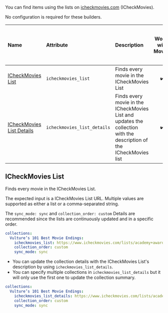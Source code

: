 You can find items using the lists on [icheckmovies.com](https://www.icheckmovies.com/) (ICheckMovies). 

No configuration is required for these builders.

| Name | Attribute | Description | Works with Movies | Works with Shows | Works with Playlists and Custom Sort |
| :--- | :--- | :--- | :---: | :---: | :---: |
| [ICheckMovies List](#icheckmovies-list) | `icheckmovies_list` | Finds every movie in the ICheckMovies List | :heavy_check_mark: | :x: | :heavy_check_mark: |
| [ICheckMovies List Details](#icheckmovies-list) | `icheckmovies_list_details` | Finds every movie in the ICheckMovies List and updates the collection with the description of the ICheckMovies list | :heavy_check_mark: | :x: | :heavy_check_mark: |

## ICheckMovies List
Finds every movie in the ICheckMovies List.

The expected input is a ICheckMovies List URL. Multiple values are supported as either a list or a comma-separated string.

The `sync_mode: sync` and `collection_order: custom` Details are recommended since the lists are continuously updated and in a specific order. 

```yaml
collections:
  Vulture’s 101 Best Movie Endings:
    icheckmovies_list: https://www.icheckmovies.com/lists/academy+award+-+best+picture
    collection_order: custom
    sync_mode: sync
```

* You can update the collection details with the ICheckMovies List's description by using `icheckmovies_list_details`.
* You can specify multiple collections in `icheckmovies_list_details` but it will only use the first one to update the collection summary.

```yaml
collections:
  Vulture’s 101 Best Movie Endings:
    icheckmovies_list_details: https://www.icheckmovies.com/lists/academy+award+-+best+picture
    collection_order: custom
    sync_mode: sync
```
